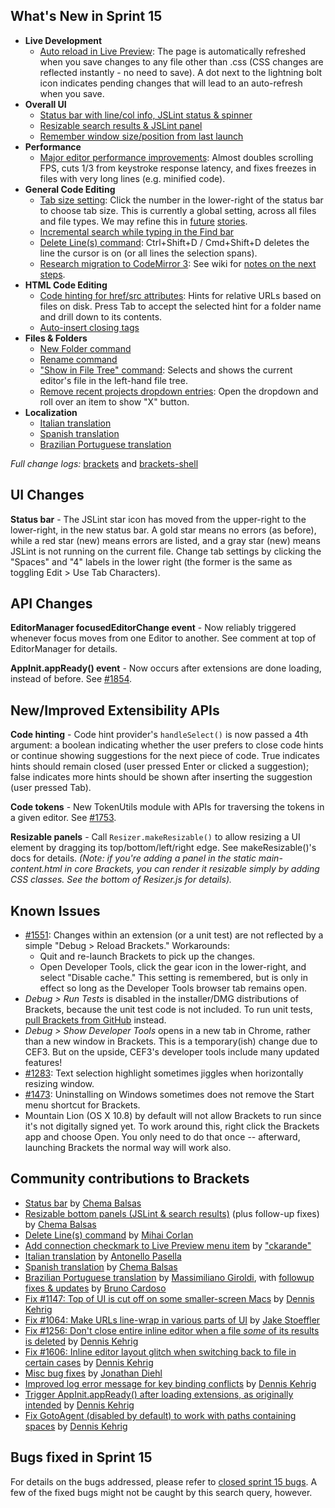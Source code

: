 What's New in Sprint 15
-----------------------
* **Live Development**
    * [Auto reload in Live Preview](https://trello.com/card/2-auto-reload-w-live-preview/4f90a6d98f77505d7940ce88/636): The page is automatically refreshed when you save changes to any file other than .css (CSS changes are reflected instantly - no need to save). A dot next to the lightning bolt icon indicates pending changes that will lead to an auto-refresh when you save.
* **Overall UI**
    * [Status bar with line/col info, JSLint status & spinner](https://github.com/adobe/brackets/pull/1717)
    * [Resizable search results & JSLint panel](https://github.com/adobe/brackets/pull/1661)
    * [Remember window size/position from last launch](https://github.com/adobe/brackets-shell/pull/123)
* **Performance**
    * [Major editor performance improvements](https://github.com/adobe/brackets/pull/1847): Almost doubles scrolling FPS, cuts 1/3 from keystroke response latency, and fixes freezes in files with very long lines (e.g. minified code).
* **General Code Editing**
    * [Tab size setting](https://trello.com/card/3-tabs-vs-spaces-default-configurable-tab-size/4f90a6d98f77505d7940ce88/472): Click the number in the lower-right of the status bar to choose tab size. This is currently a global setting, across all files and file types. We may refine this in [future](https://trello.com/card/5-tab-default-per-file/4f90a6d98f77505d7940ce88/289) [stories](https://trello.com/card/5-auto-tab-based-on-file/4f90a6d98f77505d7940ce88/290).
    * [Incremental search while typing in the Find bar](https://github.com/adobe/brackets/pull/1781)
    * [Delete Line(s) command](https://github.com/adobe/brackets/pull/1763): Ctrl+Shift+D / Cmd+Shift+D deletes the line the cursor is on (or all lines the selection spans).
    * [Research migration to CodeMirror 3](https://trello.com/card/3-research-codemirror-3-prototype/4f90a6d98f77505d7940ce88/635): See wiki for [notes on the next steps](https://github.com/adobe/brackets/wiki/CodeMirror-v3-integration).
* **HTML Code Editing**
    * [Code hinting for href/src attributes](https://github.com/adobe/brackets/pull/1747): Hints for relative URLs based on files on disk. Press Tab to accept the selected hint for a folder name and drill down to its contents.
    * [Auto-insert closing tags](https://github.com/adobe/CodeMirror2/pull/76)
* **Files & Folders**
    * [New Folder command](https://github.com/adobe/brackets/pull/1719)
    * [Rename command](https://github.com/adobe/brackets/pull/1719)
    * ["Show in File Tree" command](https://github.com/adobe/brackets/pull/1823): Selects and shows the current editor's file in the left-hand file tree.
    * [Remove recent projects dropdown entries](https://github.com/adobe/brackets/pull/1757): Open the dropdown and roll over an item to show "X" button.
* **Localization**
    * [Italian translation](https://github.com/adobe/brackets/pull/1711)
    * [Spanish translation](https://github.com/adobe/brackets/pull/1839)
    * [Brazilian Portuguese translation](https://github.com/adobe/brackets/pull/1660)

_Full change logs:_ [brackets](https://github.com/adobe/brackets/compare/sprint-14...sprint-15#commits_bucket) and [brackets-shell](https://github.com/adobe/brackets-shell/compare/sprint-14...sprint-15#commits_bucket)

UI Changes
----------
**Status bar** - The JSLint star icon has moved from the upper-right to the lower-right, in the new status bar. A gold star means no errors (as before), while a red star (new) means errors are listed, and a gray star (new) means JSLint is not running on the current file. Change tab settings by clicking the "Spaces" and "4" labels in the lower right (the former is the same as toggling Edit > Use Tab Characters).

API Changes
-----------
**EditorManager focusedEditorChange event** - Now reliably triggered whenever focus moves from one Editor to another. See comment at top of EditorManager for details.

**AppInit.appReady() event** - Now occurs after extensions are done loading, instead of before. See [#1854](https://github.com/adobe/brackets/pull/1854).

New/Improved Extensibility APIs
-------------------------------
**Code hinting** - Code hint provider's `handleSelect()` is now passed a 4th argument: a boolean indicating whether the user prefers to close code hints or continue showing suggestions for the next piece of code. True indicates hints should remain closed (user pressed Enter or clicked a suggestion); false indicates more hints should be shown after inserting the suggestion (user pressed Tab).

**Code tokens** - New TokenUtils module with APIs for traversing the tokens in a given editor. See [#1753](https://github.com/adobe/brackets/pull/1753).

**Resizable panels** - Call `Resizer.makeResizable()` to allow resizing a UI element by dragging its top/bottom/left/right edge. See makeResizable()'s docs for details. _(Note: if you're adding a panel in the static main-content.html in core Brackets, you can render it resizable simply by adding CSS classes. See the bottom of Resizer.js for details)._

Known Issues
------------
* [#1551](https://github.com/adobe/brackets/issues/1551): Changes within an extension (or a unit test) are not reflected by a simple "Debug > Reload Brackets." Workarounds:
    * Quit and re-launch Brackets to pick up the changes.
    * Open Developer Tools, click the gear icon in the lower-right, and select "Disable cache." This setting is remembered, but is only in effect so long as the Developer Tools browser tab remains open.
* _Debug > Run Tests_ is disabled in the installer/DMG distributions of Brackets, because the unit test code is not included. To run unit tests, [pull Brackets from GitHub](https://github.com/adobe/brackets/wiki/How-to-Hack-on-Brackets#wiki-getcode) instead.
* _Debug > Show Developer Tools_ opens in a new tab in Chrome, rather than a new window in Brackets. This is a temporary(ish) change due to CEF3. But on the upside, CEF3's developer tools include many updated features!
* [#1283](https://github.com/adobe/brackets/issues/1283): Text selection highlight sometimes jiggles when horizontally resizing window.
* [#1473](https://github.com/adobe/brackets/issues/1473): Uninstalling on Windows sometimes does not remove the Start menu shortcut for Brackets.
* Mountain Lion (OS X 10.8) by default will not allow Brackets to run since it's not digitally signed yet.  To work around this, right click the Brackets app and choose Open.  You only need to do that once -- afterward, launching Brackets the normal way will work also.


Community contributions to Brackets
-----------------------------------
* [Status bar](https://github.com/adobe/brackets/pull/1717) by [Chema Balsas](https://github.com/jbalsas)
* [Resizable bottom panels (JSLint & search results)](https://github.com/adobe/brackets/pull/1661) (plus follow-up fixes) by [Chema Balsas](https://github.com/jbalsas)
* [Delete Line(s) command](https://github.com/adobe/brackets/pull/1763) by [Mihai Corlan](https://github.com/mcorlan)
* [Add connection checkmark to Live Preview menu item](https://github.com/adobe/brackets/pull/1707) by ["ckarande"](https://github.com/ckarande)
* [Italian translation](https://github.com/adobe/brackets/pull/1711) by [Antonello Pasella](https://github.com/antonellopasella)
* [Spanish translation](https://github.com/adobe/brackets/pull/1839) by [Chema Balsas](https://github.com/jbalsas)
* [Brazilian Portuguese translation](https://github.com/adobe/brackets/pull/1660) by [Massimiliano Giroldi](https://github.com/massimiliano-giroldi), with [followup fixes & updates](https://github.com/adobe/brackets/pull/1824) by [Bruno Cardoso](https://github.com/brucardoso2)
* [Fix #1147: Top of UI is cut off on some smaller-screen Macs](https://github.com/adobe/brackets-shell/pull/125) by [Dennis Kehrig](https://github.com/DennisKehrig)
* [Fix #1064: Make URLs line-wrap in various parts of UI](https://github.com/adobe/brackets/pull/1790) by [Jake Stoeffler](https://github.com/JakeStoeffler)
* [Fix #1256: Don't close entire inline editor when a file _some_ of its results is deleted](https://github.com/adobe/brackets/pull/1769) by [Dennis Kehrig](https://github.com/DennisKehrig)
* [Fix #1606: Inline editor layout glitch when switching back to file in certain cases](https://github.com/adobe/brackets/pull/1750) by [Dennis Kehrig](https://github.com/DennisKehrig)
* [Misc bug fixes](https://github.com/adobe/brackets/pull/1813) by [Jonathan Diehl](https://github.com/jdiehl)
* [Improved log error message for key binding conflicts](https://github.com/adobe/brackets/pull/1851) by [Dennis Kehrig](https://github.com/DennisKehrig)
* [Trigger AppInit.appReady() after loading extensions, as originally intended](https://github.com/adobe/brackets/pull/1854) by [Dennis Kehrig](https://github.com/DennisKehrig)
* [Fix GotoAgent (disabled by default) to work with paths containing spaces](https://github.com/adobe/brackets/pull/1748) by [Dennis Kehrig](https://github.com/DennisKehrig)

Bugs fixed in Sprint 15
-----------------------
For details on the bugs addressed, please refer to [closed sprint 15 bugs](https://github.com/adobe/brackets/issues?labels=sprint+15&state=closed). A few of the fixed bugs might not be caught by this search query, however.